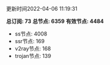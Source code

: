 更新时间2022-04-06 11:19:31

**总订阅: 73**
**总节点: 6359**
**有效节点: 4484**
- ss节点: 4008
- ssr节点: 169
- v2ray节点: 168
- trojan节点: 139
